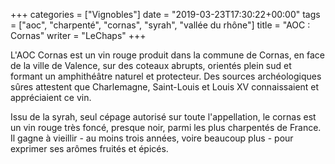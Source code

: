 +++
categories = ["Vignobles"]
date = "2019-03-23T17:30:22+00:00"
tags = ["aoc", "charpenté", "cornas", "syrah", "vallée du rhône"] 
title = "AOC : Cornas"
writer = "LeChaps"
+++

L'AOC Cornas est un vin rouge produit dans la commune de Cornas, en face de la ville de Valence, sur des coteaux abrupts, orientés plein sud et formant un amphithéâtre naturel et protecteur. Des sources archéologiques sûres attestent que Charlemagne, Saint-Louis et Louis XV connaissaient et appréciaient ce vin.  

Issu de la syrah, seul cépage autorisé sur toute l'appellation, le cornas est un vin rouge très foncé, presque noir, parmi les plus charpentés de France. Il gagne à vieillir - au moins trois années, voire beaucoup plus - pour exprimer ses arômes fruités et épicés.